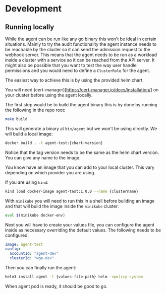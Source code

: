 # Development

## Running locally

While the agent can be run like any go binary this won't be ideal in certain situations. Mainly to try the audit functionality the agent instance needs to be reachable by the cluster so it can send the admission request to the webhook server. This means that the agent needs to be run as a workload inside a cluster with a service so it can be reached from the API server. It might also be possible that you want to test the way user handle permissions and you would need to define a `ClusterRole` for the agent.

The easiest way to achieve this is by using the provided helm chart.

You will need (cert-manager)[https://cert-manager.io/docs/installation/] on your cluster before using the agent locally.

The first step would be to build the agent binary this is by done by running the following in the repo root:

```bash
make build
```

This will generate a binary at `bin/agent`  but we won't be using directly. We will build a local image:

```bash
docker build . -t agent-test:{chart-version}
```

Notice that the tag version needs to be the same as the helm chart version. You can give any name to the image.

You know have an image that you can add to your local cluster. This vary depending on which provider you are using.

If you are using `kind`:

```bash
kind load docker-image agent-test:1.0.0 --name {clustername}
```

With `minikube` you will need to run this in a shell before building an image and that will build the image inside the `minikube` cluster:


```bash
eval $(minikube docker-env)
```

Next you will have to create your values file, you can configure the agent inside as necessary overriding the default values. The following needs to be configured:

```yaml
image: agent-test
config:
  accountId: "agent-dev"
  clusterId: "wge-dev"
```

Then you can finally run the agent:

```bash
helm3 install agent -f {values-file-path} helm -npolicy-system
```

When agent pod is ready, it should be good to go.
